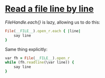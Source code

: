 [1]: http://rosettacode.org/wiki/Read_a_file_line_by_line

# [Read a file line by line][1]

*FileHandle.each{}* is lazy, allowing us to do this:

```ruby
File(__FILE__).open_r.each { |line|
    say line
}
```


Same thing explicitly:

```ruby
var fh = File(__FILE__).open_r
while (fh.readline(\var line)) {
    say line
}
```

